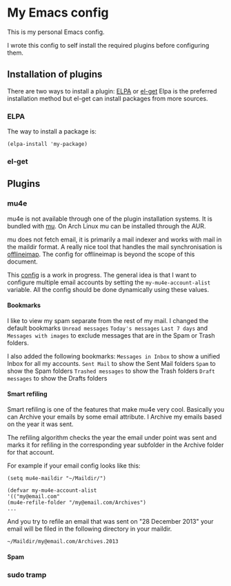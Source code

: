 # My Emacs config
This is my personal Emacs config.

I wrote this config to self install the required plugins before configuring them.
## Installation of plugins
There are two ways to install a plugin: [ELPA](https://github.com/tjaartvdwalt/emacs-config/blob/master/config/elpa.el) or [el-get](https://github.com/tjaartvdwalt/emacs-config/blob/master/config/el-get.el)
Elpa is the preferred installation method but el-get can install packages from more sources.

### ELPA
The way to install a package is:
```
(elpa-install 'my-package)
```

### el-get



## Plugins
### mu4e
mu4e is not available through one of the plugin installation systems. It is bundled with [mu](http://www.djcbsoftware.nl/code/mu/). On Arch Linux mu can be installed through the AUR.

mu does not fetch email, it is primarily a mail indexer and works with mail in the maildir format. A really nice tool that handles the mail synchronisation is [offlineimap](http://offlineimap.org/). The config for offlineimap is beyond the scope of this document.

This [config](https://github.com/tjaartvdwalt/emacs-config/blob/master/config/mu4e.el) is a work in progress.
The general idea is that I want to configure multiple email accounts by setting the `my-mu4e-account-alist` variable. All the config should be done dynamically using these values.

#### Bookmarks
I like to view my spam separate from the rest of my mail. I changed the default bookmarks `Unread messages` `Today's messages` `Last 7 days` and `Messages with images` to exclude messages that are in the Spam or Trash folders.

I also added the following bookmarks:
`Messages in Inbox` to show a unified Inbox for all my accounts.
`Sent Mail` to show the Sent Mail folders
`Spam` to show the Spam folders
`Trashed messages` to show the Trash folders
`Draft messages` to show the Drafts folders

#### Smart refiling
Smart refiling is one of the features that make mu4e very cool. Basically you can Archive your emails by some email attribute. I Archive my emails based on the year it was sent.

The refiling algorithm checks the year the email under point was sent and marks it for refiling in the corresponding year subfolder in the Archive folder for that account.

For example if your email config looks like this:
```
(setq mu4e-maildir "~/Maildir/")

(defvar my-mu4e-account-alist
'(("my@email.com"
(mu4e-refile-folder "/my@email.com/Archives")
...
```
And you try to refile an email that was sent on "28 December 2013" your email will be filed in the following directory in your maildir.

```
~/Maildir/my@email.com/Archives.2013
```


#### Spam


### sudo tramp
